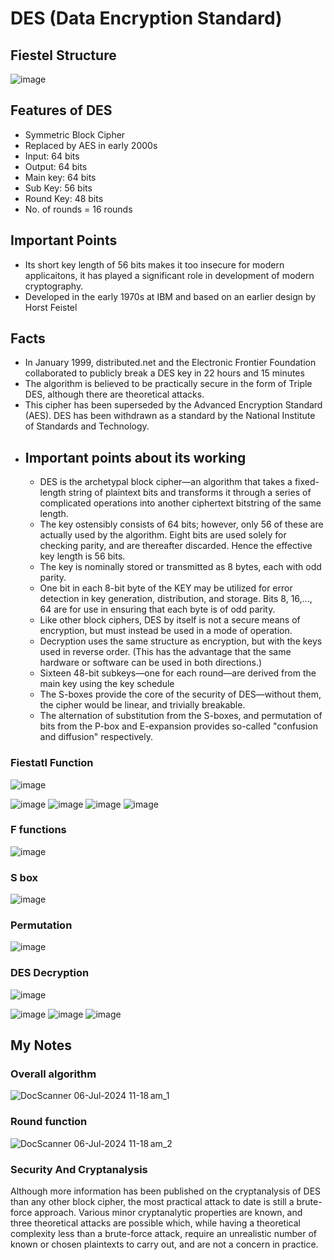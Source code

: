 # DES (Data Encryption Standard)

## Fiestel Structure
![image](https://github.com/ShudarsanRegmi/myDigiNotes/assets/65646203/c05ccb13-6e44-41bf-903c-0fb492e787ec)

## Features of DES
- Symmetric Block Cipher
- Replaced by AES in early 2000s
- Input: 64 bits
- Output: 64 bits
- Main key: 64 bits
- Sub Key: 56 bits
- Round Key: 48 bits
- No. of rounds = 16 rounds

## Important Points
- Its short key length of 56 bits makes it too insecure for modern applicaitons, it has played a significant role in development of modern cryptography.
- Developed in the early 1970s at IBM and based on an earlier design by Horst Feistel

## Facts
- In January 1999, distributed.net and the Electronic Frontier Foundation collaborated to publicly break a DES key in 22 hours and 15 minutes
- The algorithm is believed to be practically secure in the form of Triple DES, although there are theoretical attacks.
- This cipher has been superseded by the Advanced Encryption Standard (AES). DES has been withdrawn as a standard by the National Institute of Standards and Technology.
- 
  ## Important points about its working
  - DES is the archetypal block cipher—an algorithm that takes a fixed-length string of plaintext bits and transforms it through a series of complicated operations into another ciphertext bitstring of the same length.
  - The key ostensibly consists of 64 bits; however, only 56 of these are actually used by the algorithm. Eight bits are used solely for checking parity, and are thereafter discarded. Hence the effective key length is 56 bits.
  - The key is nominally stored or transmitted as 8 bytes, each with odd parity.
  - One bit in each 8-bit byte of the KEY may be utilized for error detection in key generation, distribution, and storage. Bits 8, 16,..., 64 are for use in ensuring that each byte is of odd parity.
  - Like other block ciphers, DES by itself is not a secure means of encryption, but must instead be used in a mode of operation.
  - Decryption uses the same structure as encryption, but with the keys used in reverse order. (This has the advantage that the same hardware or software can be used in both directions.)
  - Sixteen 48-bit subkeys—one for each round—are derived from the main key using the key schedule
  -  The S-boxes provide the core of the security of DES—without them, the cipher would be linear, and trivially breakable.
  -  The alternation of substitution from the S-boxes, and permutation of bits from the P-box and E-expansion provides so-called "confusion and diffusion" respectively.

 ### Fiestatl Function
 ![image](https://github.com/ShudarsanRegmi/myDigiNotes/assets/65646203/893d1e1b-6e61-4e42-a756-194478ed015c)

![image](https://github.com/ShudarsanRegmi/myDigiNotes/assets/65646203/8c1084d7-a2ac-4559-b97b-5350ccd9f3b1)
![image](https://github.com/ShudarsanRegmi/myDigiNotes/assets/65646203/7804d2d3-3271-4f1f-a30e-834a0adf53b2)
![image](https://github.com/ShudarsanRegmi/myDigiNotes/assets/65646203/3c3fb42b-42d1-4d91-839e-43a1adb51110)
![image](https://github.com/ShudarsanRegmi/myDigiNotes/assets/65646203/62728df9-0e13-457f-a295-89270eff7a22)


### F functions
![image](https://github.com/ShudarsanRegmi/myDigiNotes/assets/65646203/8ed721f6-3114-4de4-91c1-6844a99e8351)

### S box
![image](https://github.com/ShudarsanRegmi/myDigiNotes/assets/65646203/152d906c-dbde-44bc-8014-52a2b77bb7ae)

 ### Permutation
 ![image](https://github.com/ShudarsanRegmi/myDigiNotes/assets/65646203/dad6e43a-b80d-403c-8b81-0317e20d024c)

### DES Decryption
![image](https://github.com/ShudarsanRegmi/myDigiNotes/assets/65646203/3d8858e7-722a-420b-85f5-1824ee7a5d54)

![image](https://github.com/ShudarsanRegmi/myDigiNotes/assets/65646203/7e801aaa-4835-48b8-8632-3e42e12fdd66)
![image](https://github.com/ShudarsanRegmi/myDigiNotes/assets/65646203/f9a78e29-32c0-40e6-b1f9-273f786091e7)
![image](https://github.com/ShudarsanRegmi/myDigiNotes/assets/65646203/1510da5b-a833-49b4-bd97-b822bc3b03e3)


## My Notes
### Overall algorithm
![DocScanner 06-Jul-2024 11-18 am_1](https://github.com/ShudarsanRegmi/myDigiNotes/assets/65646203/1af436aa-29a3-4a16-9312-0f65487e4f68)

### Round function
![DocScanner 06-Jul-2024 11-18 am_2](https://github.com/ShudarsanRegmi/myDigiNotes/assets/65646203/6f8ad3f4-bf5c-467f-aa15-ef2d061eacea)


### Security And Cryptanalysis
Although more information has been published on the cryptanalysis of DES than any other block cipher, the most practical attack to date is still a brute-force approach. Various minor cryptanalytic properties are known, and three theoretical attacks are possible which, while having a theoretical complexity less than a brute-force attack, require an unrealistic number of known or chosen plaintexts to carry out, and are not a concern in practice.

